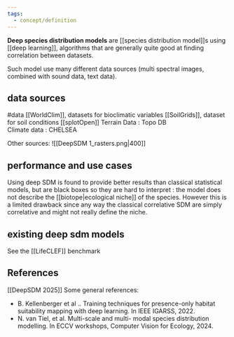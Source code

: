 ```yaml
---
tags:
  - concept/definition
---
```

**Deep species distribution models** are [[species distribution model]]s using [[deep learning]], algorithms that are generally quite good at finding correlation between datasets.

Such model use many different data sources (multi spectral images, combined with sound data, text data).
## data sources
#data
[[WorldClim]], datasets for bioclimatic variables
[[SoilGrids]], dataset for soil conditions
[[splotOpen]]
Terrain Data : Topo DB  
Climate data : CHELSEA

Other sources:
![[DeepSDM 1_rasters.png|400]]
## performance and use cases
Using deep SDM is found to provide better results than classical statistical models, but are black boxes so they are hard to interpret : the model does not describe the [[biotope|ecological niche]] of the species. However this is a limited drawback since any way the classical correlative SDM are simply correlative and might not really define the niche.
## existing deep sdm models
See the [[LifeCLEF]] benchmark
## References
[[DeepSDM 2025]]
Some general references: 
- B. Kellenberger et al .. Training techniques for presence-only habitat suitability mapping with deep learning. In IEEE IGARSS, 2022.
- N. van Tiel, et al. Multi-scale and multi- modal species distribution modelling. In ECCV workshops, Computer Vision for Ecology, 2024.